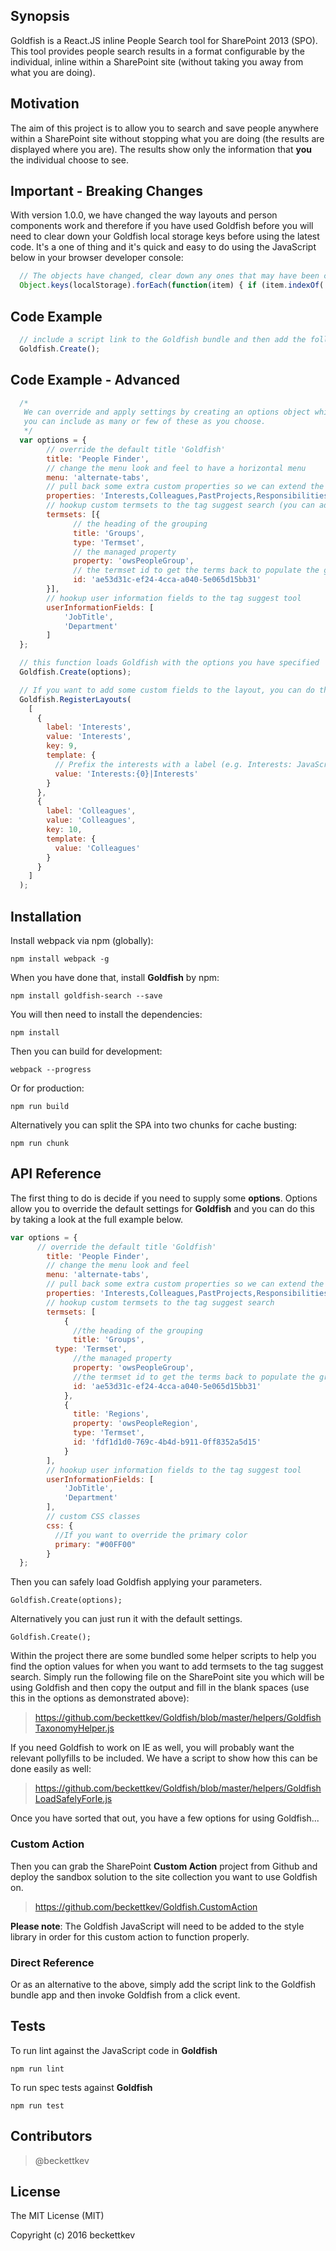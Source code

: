 ## Synopsis

Goldfish is a React.JS inline People Search tool for SharePoint 2013 (SPO). This tool provides people search results in a format configurable by the individual, inline within a SharePoint site (without taking you away from what you are doing).

## Motivation

The aim of this project is to allow you to search and save people anywhere within a SharePoint site without stopping what you are doing (the results are displayed where you are). The results show only the information that **you** the individual choose to see.

## Important - Breaking Changes

With version 1.0.0, we have changed the way layouts and person components work and therefore if you have used Goldfish before you will need to clear down your Goldfish local storage keys before using the latest code. It's a one of thing and it's quick and easy to do using the JavaScript below in your browser developer console:

```javascript
  // The objects have changed, clear down any ones that may have been created previously
  Object.keys(localStorage).forEach(function(item) { if (item.indexOf('PeopleSearch-') > -1) { localStorage.removeItem(item); });
```

## Code Example
```javascript
  // include a script link to the Goldfish bundle and then add the following line to load Goldfish
  Goldfish.Create();
```

## Code Example - Advanced
```javascript
  /*
   We can override and apply settings by creating an options object which we will pass into the goldfish create function.
   you can include as many or few of these as you choose.
   */
  var options = {
        // override the default title 'Goldfish'
        title: 'People Finder',
        // change the menu look and feel to have a horizontal menu
        menu: 'alternate-tabs',
        // pull back some extra custom properties so we can extend the layouts (see the RegisterLayouts code below)
        properties: 'Interests,Colleagues,PastProjects,Responsibilities',
        // hookup custom termsets to the tag suggest search (you can add more than one)...
        termsets: [{
              // the heading of the grouping
              title: 'Groups',
              type: 'Termset',
              // the managed property
              property: 'owsPeopleGroup',
              // the termset id to get the terms back to populate the group
              id: 'ae53d31c-ef24-4cca-a040-5e065d15bb31'
        }],
        // hookup user information fields to the tag suggest tool
        userInformationFields: [
            'JobTitle',
            'Department'
        ]
  };

  // this function loads Goldfish with the options you have specified
  Goldfish.Create(options);

  // If you want to add some custom fields to the layout, you can do that straight after calling the create function
  Goldfish.RegisterLayouts(
    [
      {
        label: 'Interests',
        value: 'Interests',
        key: 9,
        template: {
          // Prefix the interests with a label (e.g. Interests: JavaScript, Development)
          value: 'Interests:{0}|Interests'
        }
      },
      {
        label: 'Colleagues',
        value: 'Colleagues',
        key: 10,
        template: {
          value: 'Colleagues'
        }
      }
    ]
  );

```

## Installation

Install webpack via npm (globally):
```node
npm install webpack -g
```
When you have done that, install **Goldfish** by npm:
```node
npm install goldfish-search --save
```
You will then need to install the dependencies:
```node
npm install
```
Then you can build for development:
```node
webpack --progress
```
Or for production:
```node
npm run build
```
Alternatively you can split the SPA into two chunks for cache busting:
```node
npm run chunk
```

## API Reference

The first thing to do is decide if you need to supply some **options**. Options allow you to override the default settings for **Goldfish** and you can do this by taking a look at the full example below.

```javascript
var options = {
      // override the default title 'Goldfish'
        title: 'People Finder',
        // change the menu look and feel
        menu: 'alternate-tabs',
        // pull back some extra custom properties so we can extend the layouts
        properties: 'Interests,Colleagues,PastProjects,Responsibilities',
        // hookup custom termsets to the tag suggest search
        termsets: [
            {
              //the heading of the grouping
              title: 'Groups',
          type: 'Termset',
              //the managed property
              property: 'owsPeopleGroup',
              //the termset id to get the terms back to populate the group
              id: 'ae53d31c-ef24-4cca-a040-5e065d15bb31'
            },
            {
              title: 'Regions',
              property: 'owsPeopleRegion',
              type: 'Termset',
              id: 'fdf1d1d0-769c-4b4d-b911-0ff8352a5d15'
            }
        ],
        // hookup user information fields to the tag suggest tool
        userInformationFields: [
            'JobTitle',
            'Department'
        ],
        // custom CSS classes
        css: {
          //If you want to override the primary color
          primary: "#00FF00"
        }
  };
```
Then you can safely load Goldfish applying your parameters.

```
Goldfish.Create(options);
```

Alternatively you can just run it with the default settings.
```
Goldfish.Create();
```

Within the project there are some bundled some helper scripts to help you find the option values for when you want to add termsets to the tag suggest search. Simply run the following file on the SharePoint site you which will be using Goldfish and then copy the output and fill in the blank spaces (use this in the options as demonstrated above):

> https://github.com/beckettkev/Goldfish/blob/master/helpers/GoldfishTaxonomyHelper.js

If you need Goldfish to work on IE as well, you will probably want the relevant pollyfills to be included. We have a script to show how this can be done easily as well:

> https://github.com/beckettkev/Goldfish/blob/master/helpers/GoldfishLoadSafelyForIe.js

Once you have sorted that out, you have a few options for using Goldfish...

### Custom Action

Then you can grab the SharePoint **Custom Action** project from Github and deploy the sandbox solution to the site collection you want to use Goldfish on.

> https://github.com/beckettkev/Goldfish.CustomAction

**Please note**: The Goldfish JavaScript will need to be added to the style library in order for this custom action to function properly.

### Direct Reference

Or as an alternative to the above, simply add the script link to the Goldfish bundle app and then invoke Goldfish from a click event.

## Tests

To run lint against the JavaScript code in **Goldfish**

```
npm run lint
```

To run spec tests against **Goldfish**
```
npm run test
```

## Contributors

> @beckettkev

## License

The MIT License (MIT)

Copyright (c) 2016 beckettkev
